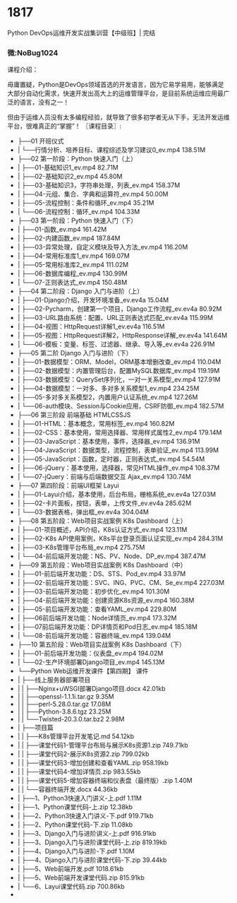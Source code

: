 # 1817
Python DevOps运维开发实战集训营【中级班】| 完结
### 微:NoBug1024 


课程介绍：

毋庸置疑，Python是DevOps领域首选的开发语言，因为它易学易用，能够满足大部分自动化需求，快速开发出高大上的运维管理平台，是目前系统运维应用最广泛的语言，没有之一！

但由于运维人员没有太多编程经验，就导致了很多初学者无从下手，无法开发运维平台，很难真正的“掌握”！
〖课程目录〗:

- ├──01 开班仪式  
- |   └──行情分析、培养目标、课程综述及学习建议0_ev.mp4  138.51M
- ├──02 第一阶段：Python 快速入门（上）  
- |   ├──01-基础知识1_ev.mp4  82.71M
- |   ├──02-基础知识2_ev.mp4  45.80M
- |   ├──03-基础知识3，字符串处理，列表_ev.mp4  158.37M
- |   ├──04-元组、集合、字典和运算符_ev.mp4  50.00M
- |   ├──05-流程控制：条件和循环_ev.mp4  35.21M
- |   └──06-流程控制：循环_ev.mp4  104.33M
- ├──03 第一阶段：Python 快速入门（下）  
- |   ├──01-函数_ev.mp4  161.42M
- |   ├──02-内建函数_ev.mp4  187.84M
- |   ├──03-异常处理，自定义模块及导入方法_ev.mp4  116.20M
- |   ├──04-常用标准库1_ev.mp4  169.07M
- |   ├──05-常用标准库2_ev.mp4  111.02M
- |   ├──06-数据库编程_ev.mp4  130.99M
- |   └──07-正则表达式_ev.mp4  150.48M
- ├──04 第二阶段：Django 入门与进阶（上）  
- |   ├──01-Django介绍，开发环境准备_ev.ev4a  15.04M
- |   ├──02-Pycharm，创建第一个项目，Django工作流程_ev.ev4a  80.92M
- |   ├──03-URL路由系统：配置、URL正则表达式匹配_ev.ev4a  115.99M
- |   ├──04-视图：HttpRequest详解1_ev.ev4a  116.51M
- |   ├──05-视图：HttpRequest详解2，HttpResponse详解_ev.ev4a  141.64M
- |   └──06-模板：变量、标签、过滤器、继承、导入等_ev.ev4a  226.91M
- ├──05 第二阶 Django 入门与进阶（下）  
- |   ├──01-数据模型：ORM、Model，ORM基本增删改查_ev.mp4  110.04M
- |   ├──02-数据模型：内置管理后台，配置MySQL数据库_ev.mp4  119.19M
- |   ├──03-数据模型：QuerySet序列化，一对一关系模型_ev.mp4  127.91M
- |   ├──04-数据模型：一对多、多对多关系模型1_ev.mp4  234.25M
- |   ├──05-多对多关系模型2，内置用户认证系统_ev.mp4  127.26M
- |   └──06-auth模块、Session与Cookie应用，CSRF防御_ev.mp4  182.57M
- ├──06 第三阶段 前端基础 HTMLCSSJS  
- |   ├──01-HTML：基本概念，常用标签_ev.mp4  160.82M
- |   ├──02-CSS：基本使用，常用选择器、常用样式属性2_ev.mp4  179.14M
- |   ├──03-JavaScript：基本使用，事件，选择器_ev.mp4  136.91M
- |   ├──04-JavaScript：数据类型，流程控制，表单验证_ev.mp4  113.99M
- |   ├──05-JavaScript：函数，定时器，正则表达式_ev.mp4  54.54M
- |   ├──06-jQuery：基本使用，选择器，常见HTML操作_ev.mp4  108.37M
- |   └──07-jQuery：前端与后端数据交互 Ajax_ev.mp4  130.74M
- ├──07 第四阶段：前端UI框架 Layui  
- |   ├──01-Layui介绍，基本使用，后台布局，栅格系统_ev.ev4a  127.03M
- |   ├──02-卡片面板，按钮，表单，上传文件_ev.ev4a  285.62M
- |   └──03-数据表格，弹出框_ev.ev4a  304.04M
- ├──08 第五阶段：Web项目实战案例 K8s Dashboard（上）  
- |   ├──01-项目概述，API介绍，K8s认证方式_ev.mp4  123.11M
- |   ├──02-K8s API使用案例，K8s平台登录页面认证实现_ev.mp4  284.31M
- |   ├──03-K8s管理平台布局_ev.mp4  275.75M
- |   └──04-前后端开发功能：NS、PV、Node、DP_ev.mp4  387.47M
- ├──09 第五阶段：Web项目实战案例 K8s Dashboard（中）  
- |   ├──01-前后端开发功能：DS、STS、Pod_ev.mp4  33.97M
- |   ├──02-前后端开发功能：SVC、ING、PVC、CM、Se_ev.mp4  227.03M
- |   ├──03-前后端开发功能：初步优化_ev.mp4  101.30M
- |   ├──04-前后端开发功能：创建资源K8s资源_ev.mp4  160.38M
- |   ├──05-前后端开发功能：查看YAML_ev.mp4  229.80M
- |   ├──06前后端开发功能：Node详情页_ev.mp4  173.32M
- |   ├──07前后端开发功能：DP详情页和Pod日志_ev.mp4  185.18M
- |   └──08-前后端开发功能：容器终端_ev.mp4  139.04M
- ├──10 第五阶段：Web项目实战案例 K8s Dashboard（下）  
- |   ├──01-前后端开发功能：仪表盘_ev.mp4  194.02M
- |   └──02-生产环境部署Django项目_ev.mp4  145.13M
- └──Python Web运维开发课件【第四期】 课件  
- |   ├──线上服务器部署项目  
- |   |   ├──Nginx+uWSGI部署Django项目.docx  42.01kb
- |   |   ├──openssl-1.1.1i.tar.gz  9.35M
- |   |   ├──perl-5.28.0.tar.gz  17.08M
- |   |   ├──Python-3.8.6.tgz  23.25M
- |   |   └──Twisted-20.3.0.tar.bz2  2.98M
- |   ├──项目篇  
- |   |   ├──K8s管理平台开发笔记.md  54.12kb
- |   |   ├──课堂代码1-管理平台布局与展示K8s资源1.zip  749.71kb
- |   |   ├──课堂代码2-展示K8s资源2.zip  799.02kb
- |   |   ├──课堂代码3-增加创建和查看YAML.zip  958.19kb
- |   |   ├──课堂代码4-增加详情页.zip  983.55kb
- |   |   ├──课堂代码5-增加容器终端和仪表盘（最终版）.zip  1.40M
- |   |   └──容器终端开发.docx  44.36kb
- |   ├──1、Python3快速入门讲义-上.pdf  1.11M
- |   ├──1、Python课堂代码-上.zip  12.38kb
- |   ├──2、Python3快速入门讲义-下.pdf  919.71kb
- |   ├──2、Python课堂代码-下.zip  11.08kb
- |   ├──3、Django入门与进阶讲义-上.pdf  916.91kb
- |   ├──3、Django入门与进阶课堂代码-上.zip  819.19kb
- |   ├──4、Django入门与进阶-下.pdf  1.10M
- |   ├──4、Django入门与进阶课堂代码-下.zip  39.44kb
- |   ├──5、Web前端开发.pdf  1018.61kb
- |   ├──5、Web前端开发课堂代码.zip  815.91kb
- |   └──6、Layui课堂代码.zip  700.86kb
- 

